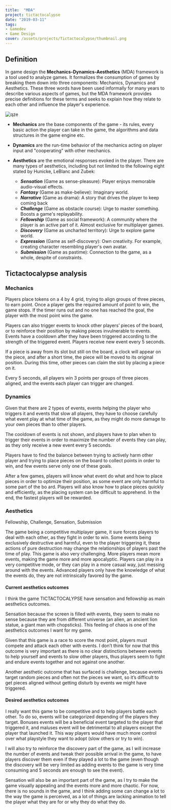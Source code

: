 ```yaml
---
title:  "MDA"
project: tictactocalypse
date: "2019-03-11"
tags:
- Gamedev
- Game Design
cover: /assets/projects/Tictactocalypse/thumbnail.png
---
```


## Definition

In game design the **Mechanics-Dynamics-Aesthetics** (MDA) framework is a tool used to analyze games. It formalizes the consumption of games by breaking them down into three components: Mechanics, Dynamics and Aesthetics. These three words have been used informally for many years to describe various aspects of games, but the MDA framework provides precise definitions for these terms and seeks to explain how they relate to each other and influence the player's experience.

![qze](/assets/projects/Tictactocalypse/Mda_framework.png)

* **Mechanics** are the base components of the game - its rules, every basic action the player can take in the game, the algorithms and data structures in the game engine etc.
* **Dynamics** are the run-time behavior of the mechanics acting on player input and "cooperating" with other mechanics.
* **Aesthetics** are the emotional responses evoked in the player.
There are many types of aesthetics, including but not limited to the following eight stated by Hunicke, LeBlanc and Zubek:

  * ***Sensation*** (Game as sense-pleasure): Player enjoys memorable audio-visual effects.
  * ***Fantasy*** (Game as make-believe): Imaginary world.
  * ***Narrative*** (Game as drama): A story that drives the player to keep coming back
  * ***Challenge*** (Game as obstacle course): Urge to master something. Boosts a game's replayability.
  * ***Fellowship*** (Game as social framework): A community where the player is an active part of it. Almost exclusive for multiplayer games.
  * ***Discovery*** (Game as uncharted territory): Urge to explore game world.
  * ***Expression*** (Game as self-discovery): Own creativity. For example, creating character resembling player's own avatar.
  * ***Submission*** (Game as pastime): Connection to the game, as a whole, despite of constraints.

## Tictactocalypse analysis

### Mechanics

Players place tokens on a 4 by 4 grid, trying to align groups of three pieces, to earn point. Once a player gets the required amount of point to win, the game stops. If the timer runs out and no one has reached the goal, the player with the most point wins the game.

Players can also trigger events to knock other players’ pieces of the board, or to reinforce their position by making pieces invulnerable to events. Events have a cooldown after they have been triggered according to the strength of the triggered event. Players receive new event every 5 seconds.

If a piece is away from its slot but still on the board, a clock will appear on the piece, and after a short time, the piece will be moved to its original position. During this time, other pieces can claim the slot by placing a piece on it.

Every 5 seconds, all players win 3 points per groups of three pieces aligned, and the events each player can trigger are changed.

### Dynamics

Given that there are 2 types of events, events helping the player who triggers it and events that slow all players, they have to choose carefully what event play at what time of the game, as they might do more damage to your own pieces than to other players.

The cooldown of events is not shown, and players have to plan when to trigger their events in order to maximize the number of events they can play, as they only receive a new event every 5 seconds.

Players have to find the balance between trying to actively harm other player and trying to place pieces on the board to collect points in order to win, and few events serve only one of these goals.

After a few games, players will know what event do what and how to place pieces in order to optimize their position, as some event are only harmful to some part of the bo ard. Players will also know how to place pieces quickly and efficiently, as the placing system can be difficult to apprehend. In the end, the fastest players will be rewarded.

### Aesthetics

Fellowship, Challenge, Sensation, Submission

The game being a competitive multiplayer game, it sure forces players to deal with each other, as they fight in order to win. Some events being exclusively destructive and harmful, even to the player triggering it, these actions of pure destruction may change the relationships of players past the time of play. This game is also very challenging. More players mean more events, making the game more and more apocalyptic. Players can play in a very competitive mode, or they can play in a more casual way, just messing around with the events. Advanced players only have the knowledge of what the events do, they are not intrinsically favored by the game.

#### Current aesthetics outcomes

I think the game TICTACTOCALYPSE have sensation and fellowship as main aesthetics outcomes.

Sensation because the screen is filled with events, they seem to make no sense because they are from different universe (an alien, an ancient lion statue, a giant man with chopsticks). This feeling of chaos is one of the aesthetics outcomes I want for my game.

Given that this game is a race to score the most point, players must compete and attack each other with events. I don’t think for now that this outcome is very important as there is no clear distinctions between events to help yourself and events to slow other players, thus players seem to fight and endure events together and not against one another.

Another aesthetic outcome that has surfaced is challenge, because events target random pieces and often not the pieces we want, so it’s difficult to get pieces aligned without getting disturb by events we might have triggered.

#### Desired aesthetics outcomes

I really want this game to be competitive and to help players battle each other. To do so, events will be categorized depending of the players they target. Bonuses events will be a beneficial event targeted to the player that triggered it, and maluses event will be detrimental to all players except the player that launched it. This way players would have much more control over what playstyle they want to adopt (slow others or try to win).

I will also try to reinforce the discovery part of the game, as I will increase the number of events and tweak their possible arrival in the game, to have players discover them even if they played a lot to the game (even though the discovery will be very limited as adding events to the game is very time consuming and 5 seconds are enough to see the event).

Sensation will also be an important part of the game, as I try to make the game visually appealing and the events more and more chaotic. For now, there is no sounds in the game, and I think adding some can change a lot to the way the game is perceived, as a lot of things are lacking animation to tell the player what they are for or why they do what they do.
